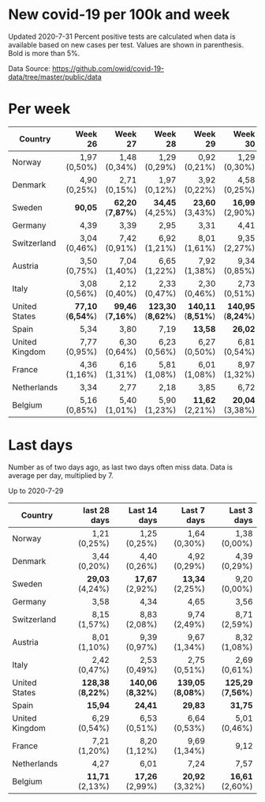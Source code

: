 # New covid-19 per 100k and week
Updated 2020-7-31
Percent positive tests are calculated when data is available based on new cases per test.  Values are shown in parenthesis.  Bold is more than 5%.

Data Source: https://github.com/owid/covid-19-data/tree/master/public/data

# Per week
|Country|Week 26|Week 27|Week 28|Week 29|Week 30|Week 31|
| --- | --: | --: | --: | --: | --: | --: |
|Norway|1,97 (0,50%) |1,48 (0,34%) |1,29 (0,29%) |0,92 (0,21%) |1,29 (0,30%) |2,10 (0,00%) |
|Denmark|4,90 (0,25%) |2,71 (0,15%) |1,97 (0,12%) |3,92 (0,22%) |4,58 (0,25%) |5,92 (0,45%) |
|Sweden|**90,05** |**62,20** (**7,87%**) |**34,45** (4,25%) |**23,60** (3,43%) |**16,99** (2,90%) |**13,60** |
|Germany|4,39 |3,39 |2,95 |3,31 |4,41 |3,46 |
|Switzerland|3,04 (0,46%) |7,42 (0,91%) |6,92 (1,21%) |8,01 (1,61%) |9,35 (2,27%) |**10,09** (1,63%) |
|Austria|3,50 (0,75%) |7,04 (1,40%) |6,65 (1,22%) |7,92 (1,38%) |9,34 (0,85%) |9,66 (0,89%) |
|Italy|3,08 (0,56%) |2,12 (0,40%) |2,33 (0,47%) |2,30 (0,46%) |2,73 (0,51%) |2,64 (0,48%) |
|United States|**77,10** (**6,54%**) |**99,46** (**7,16%**) |**123,30** (**8,62%**) |**140,11** (**8,51%**) |**140,95** (**8,24%**) |**131,62** (**7,45%**) |
|Spain|5,34 |3,80 |7,19 |**13,58** |**26,02** |**51,00** |
|United Kingdom|7,77 (0,95%) |6,30 (0,64%) |6,23 (0,56%) |6,27 (0,50%) |6,81 (0,54%) |4,19 (0,37%) |
|France|4,36 (1,16%) |6,16 (1,31%) |5,81 (1,08%) |6,01 (1,08%) |8,97 (1,32%) |**12,52** |
|Netherlands|3,34 |2,77 |2,18 |3,85 |6,72 |9,08 |
|Belgium|5,16 (0,85%) |5,40 (1,01%) |5,90 (1,23%) |**11,62** (2,21%) |**20,04** (3,38%) |**10,74** (2,30%) |

# Last days
Number as of two days ago, as last two days often miss data.  Data is average per day, multiplied by 7.

Up to 2020-7-29

|Country|last 28 days|Last 14 days|Last 7 days|Last 3 days|
| --- | --: | --: | --: | --: |
|Norway|1,21 (0,25%)|1,25 (0,25%)|1,64 (0,30%)|1,38 (0,00%)|
|Denmark|3,44 (0,20%)|4,40 (0,26%)|4,92 (0,29%)|4,39 (0,29%)|
|Sweden|**29,03** (4,24%)|**17,67** (2,92%)|**13,34** (2,25%)|9,20 (0,00%)|
|Germany|3,58|4,34|4,65|3,56|
|Switzerland|8,15 (1,57%)|8,83 (2,08%)|9,74 (2,49%)|8,71 (2,59%)|
|Austria|8,01 (1,10%)|9,39 (0,97%)|9,67 (1,34%)|8,32 (1,08%)|
|Italy|2,42 (0,47%)|2,53 (0,49%)|2,75 (0,51%)|2,69 (0,61%)|
|United States|**128,38** (**8,22%**)|**140,06** (**8,32%**)|**139,05** (**8,08%**)|**125,29** (**7,56%**)|
|Spain|**15,94**|**24,41**|**29,83**|**31,75**|
|United Kingdom|6,29 (0,54%)|6,53 (0,51%)|6,64 (0,53%)|5,01 (0,46%)|
|France|7,21 (1,20%)|8,20 (1,12%)|9,69 (1,34%)|9,12|
|Netherlands|4,27|6,01|7,24|7,57|
|Belgium|**11,71** (2,13%)|**17,26** (2,99%)|**20,92** (3,32%)|**16,61** (2,60%)|
